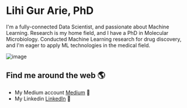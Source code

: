 # Lihi Gur Arie, PhD

I'm a fully-connected Data Scientist, and passionate about Machine Learning. Research is my home field, and I have a PhD in Molecular Microbiology. Conducted Machine Learning research for drug discovery, and I'm eager to apply ML technologies in the medical field. 

![image](https://user-images.githubusercontent.com/63953488/116406921-dbd98500-a839-11eb-87f1-0a1a03e502ed.png)





## Find me around the web 🌎

- My Medium account <a href="https://medium.com/@lihigurarie"> Medium</a> 🏓
- My Linkedin <a href="https://www.linkedin.com/in/lihi-gur-arie/">LinkedIn</a> 💼




<!--
**Lihi-Gur-Arie/Lihi-Gur-Arie** is a ✨ _special_ ✨ repository because its `README.md` (this file) appears on your GitHub profile.

Here are some ideas to get you started:

- 🔭 I’m currently working on ...
- 🌱 I’m currently learning ...
- 👯 I’m looking to collaborate on ...
- 🤔 I’m looking for help with ...
- 💬 Ask me about ...
- 📫 How to reach me: ...
- 😄 Pronouns: ...
- ⚡ Fun fact: ...
-->
